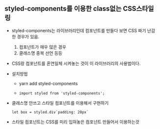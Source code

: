 ## styled-components를 이용한 class없는 CSS스타일링

- styled-components는 라이브러리인데 컴포넌트를 만들다 보면 CSS 짜기 난감한 경우가 있음.

  1. 컴포넌트가 매우 많은 경우
  2. 클래스명 중복 선언 등등

- CSS랑 컴포넌트를 혼연일체 시켜놓는 것이 이 라이브러리의 사용법이다.

- 설치방법

  - yarn add styled-components

  - ``` react
    import styled from 'styled-components';
    ```

- 클래스명 안쓰고 스타일 컴포넌트를 이용해서 구현하기

  ``` react
  let box = styled.div`padding: 20px`
  ```

- 스타일 컴포넌트는 CSS를 미리 입혀놓은 컴포넌트 만들어서 이용하는것

